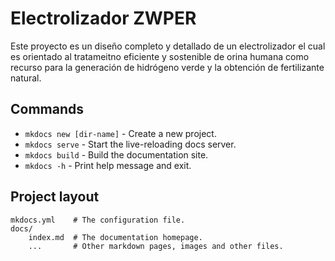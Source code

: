 # Electrolizador ZWPER 

Este proyecto es un diseño completo y detallado de un electrolizador el cual es orientado al tratameitno eficiente y sostenible de orina humana como recurso para la generación de hidrógeno verde y la obtención de fertilizante natural. 

## Commands

* `mkdocs new [dir-name]` - Create a new project.
* `mkdocs serve` - Start the live-reloading docs server.
* `mkdocs build` - Build the documentation site.
* `mkdocs -h` - Print help message and exit.

## Project layout

    mkdocs.yml    # The configuration file.
    docs/
        index.md  # The documentation homepage.
        ...       # Other markdown pages, images and other files.


